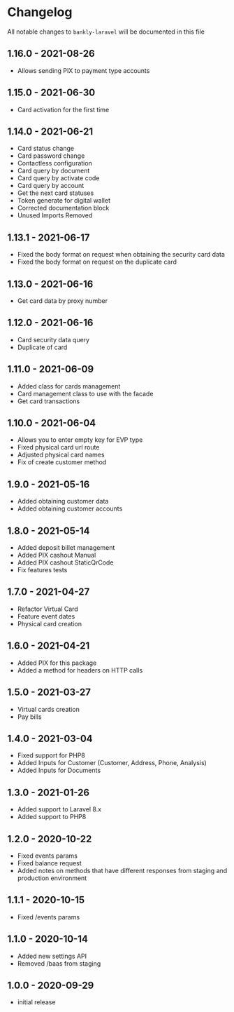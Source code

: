 # Changelog

All notable changes to `bankly-laravel` will be documented in this file

## 1.16.0 - 2021-08-26
- Allows sending PIX to payment type accounts

## 1.15.0 - 2021-06-30
- Card activation for the first time

## 1.14.0 - 2021-06-21
- Card status change
- Card password change
- Contactless configuration
- Card query by document
- Card query by activate code
- Card query by account
- Get the next card statuses
- Token generate for digital wallet
- Corrected documentation block
- Unused Imports Removed

## 1.13.1 - 2021-06-17
- Fixed the body format on request when obtaining the security card data
- Fixed the body format on request on the duplicate card

## 1.13.0 - 2021-06-16
- Get card data by proxy number

## 1.12.0 - 2021-06-16
- Card security data query
- Duplicate of card

## 1.11.0 - 2021-06-09
- Added class for cards management
- Card management class to use with the facade
- Get card transactions

## 1.10.0 - 2021-06-04
- Allows you to enter empty key for EVP type
- Fixed physical card url route
- Adjusted physical card names
- Fix of create customer method

## 1.9.0 - 2021-05-16
- Added obtaining customer data
- Added obtaining customer accounts

## 1.8.0 - 2021-05-14
- Added deposit billet management
- Added PIX cashout Manual
- Added PIX cashout StaticQrCode
- Fix features tests

## 1.7.0 - 2021-04-27
- Refactor Virtual Card
- Feature event dates
- Physical card creation

## 1.6.0 - 2021-04-21
- Added PIX for this package
- Added a method for headers on HTTP calls

## 1.5.0 - 2021-03-27
- Virtual cards creation
- Pay bills

## 1.4.0 - 2021-03-04
- Fixed support for PHP8
- Added Inputs for Customer (Customer, Address, Phone, Analysis)
- Added Inputs for Documents

## 1.3.0 - 2021-01-26
- Added support to Laravel 8.x
- Added support to PHP8

## 1.2.0 - 2020-10-22
- Fixed events params
- Fixed balance request
- Added notes on methods that have different responses from staging and production environment

## 1.1.1 - 2020-10-15
- Fixed /events params

## 1.1.0 - 2020-10-14
- Added new settings API
- Removed /baas from staging

## 1.0.0 - 2020-09-29

- initial release
